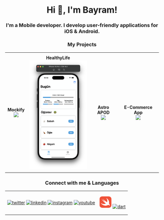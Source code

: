<div align="center">

# Hi 👋, I'm Bayram!

### I'm a Mobile developer. I develop user-friendly applications for iOS & Android.

### My Projects

<table style="border-collapse: collapse; border: none;">
  <tr>
    <td align="center" style="border: none; padding: 8px;">
      <strong>Mockify</strong><br>
      <a href="https://apps.apple.com/tr/app/mockify-phone-mockup/id6747308381?l=tr">
        <img src="https://github.com/user-attachments/assets/41b9e65c-7774-4ce6-aadb-d0e82d4cad53" width="200" />
      </a>
    </td>
    <td align="center" style="border: none; padding: 8px;">
      <strong>HealthyLife</strong><br>
      <a href="https://apps.apple.com/tr/app/healthylife-kalori-sayac%C4%B1/id6740434956?l=tr">
        <img src="https://github.com/bayramyelec/bayramyelec/blob/232931ab6eb400908686d2dc27ae9138af1d84ea/Ekran%20Resmi%202025-01-19%2018.58.21.png" width="200" />
      </a>
    </td>
    <td align="center" style="border: none; padding: 8px;">
      <strong>Astro APOD</strong><br>
      <a href="https://apps.apple.com/tr/app/astro-apod/id6738841787?l=tr">
        <img src="https://github.com/bayramyelecc/bayramyelecc/blob/c956cb09266f8b7d8684766983641ecf059aab8a/Ekran%20Resmi%202024-12-28%2014.14.25.png" width="200" />
      </a>
    </td>
    <td align="center" style="border: none; padding: 8px;">
      <strong>E-Commerce App</strong><br>
      <a href="https://github.com/bayramyelecc/E-Commerce-MVVM-Programmatic">
        <img src="https://github.com/bayramyelecc/bayramyelecc/blob/c956cb09266f8b7d8684766983641ecf059aab8a/Ekran%20Resmi%202024-12-28%2014.21.57.png" width="200" />
      </a>
    </td>
  </tr>
</table>


### Connect with me & Languages

<table>
<tr>
<td>

<a href="https://twitter.com/bayramyelecc" target="blank"><img src="https://raw.githubusercontent.com/rahuldkjain/github-profile-readme-generator/master/src/images/icons/Social/twitter.svg" alt="twitter" height="30" width="40" /></a>
<a href="https://linkedin.com/in/bayramyelec" target="blank"><img src="https://raw.githubusercontent.com/rahuldkjain/github-profile-readme-generator/master/src/images/icons/Social/linked-in-alt.svg" alt="linkedin" height="30" width="40" /></a>
<a href="https://instagram.com/bayramyelecc" target="blank"><img src="https://raw.githubusercontent.com/rahuldkjain/github-profile-readme-generator/master/src/images/icons/Social/instagram.svg" alt="instagram" height="30" width="40" /></a>
<a href="https://www.youtube.com/c/bayrop" target="blank"><img src="https://raw.githubusercontent.com/rahuldkjain/github-profile-readme-generator/master/src/images/icons/Social/youtube.svg" alt="youtube" height="30" width="40" /></a>

</td>
<td>

<a href="https://developer.apple.com/swift/" target="_blank" rel="noreferrer"><img src="https://raw.githubusercontent.com/devicons/devicon/master/icons/swift/swift-original.svg" alt="swift" width="40" height="40"/></a>
<a href="https://dart.dev" target="_blank" rel="noreferrer"><img src="https://upload.wikimedia.org/wikipedia/commons/7/7e/Dart-logo.png" alt="dart" width="40" height="40"/></a>

</td>
</tr>
</table>

</div>
